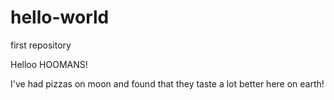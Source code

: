 # hello-world
first repository

Helloo HOOMANS!

I've had pizzas on moon and found that they taste a lot better here on earth!
